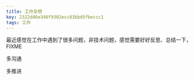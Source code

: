 ```yaml
---
title: 工作杂想
key: 2322d46e346f9302ecc83bbd5fbeccc1
tags: 工作
---
```


最近感觉在工作中遇到了很多问题，非技术问题，感觉需要好好反思、总结一下，FIXME

<!--more-->

多沟通

多推进

